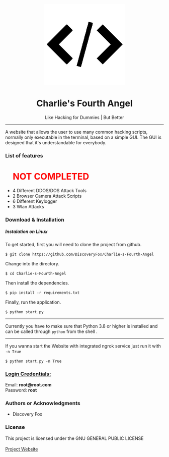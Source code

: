<p align="center"><img src="https://raw.githubusercontent.com/DiscoveryFox/Charlie-s-Fourth-Angel/master/favicon_dark.png" 
title="Charle's Fourth Angel Logo"/></p>

<h1 align="center"> Charlie's Fourth Angel </h1>

<p align="center"> Like Hacking for Dummies | But Better </p>

<hr/>

<p>A website that allows the user to use many common hacking scripts, normally only executable in the terminal, based on
a simple GUI. The GUI is designed that it's understandable for everybody.
<br>
</p>



<h3> List of features </h3>

<ul>
  <h1> <b style="color: red; margin: 0">NOT COMPLETED</b> </h1></h1>
  <li>4 Different DDOS/DOS Attack Tools</li> 
  <li>2 Browser Camera Attack Scripts</li>
  <li>6 Different Keylogger</li>
  <li> 3 Wlan Attacks</li>
</ul>

[//]: # (todo I still need to implement these Features they are not completed. Also need to count them)


<h3> Download & Installation </h3>
<h5> Instalation on Linux </h5>

<p> To get started, first you will need to clone the project from github. </p>

```shell
$ git clone https://github.com/DiscoveryFox/Charlie-s-Fourth-Angel
```
<p> Change into the directory.</p>

````shell
$ cd Charlie-s-Fourth-Angel
````

<p> Then install the dependencies. </p>

```shell
$ pip install -r requirements.txt
```

<p> Finally, run the application. </p>

```shell
$ python start.py
```
<hr/>

Currently you have to make sure that Python 3.8 or higher is installed and can be called through `python` from the shell 
.

<hr/>

If you wanna start the Website with integrated ngrok service just run it with `-n True`

````shell
$ python start.py -n True
````

<h3> <b> <u> Login Credentials: </u> </b> </h3>
Email: <b> root@root.com </b> <br>
Password: <b> root </b>

<h3>Authors or Acknowledgments</h3>
<ul>
  <li>Discovery Fox</li>
</ul>

<h3>License</h3>

This project is licensed under the GNU GENERAL PUBLIC LICENSE
<br>
<br>
<a href="about:blank">Project Website </a>
